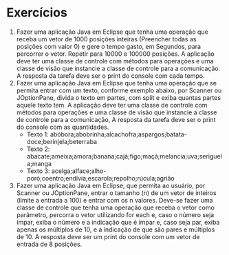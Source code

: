 # Exercícios
<ol>
  <li>Fazer uma aplicação Java em Eclipse que tenha uma operação que receba um vetor de 1000
posições inteiras (Preencher todas as posições com valor 0) e gere o tempo gasto, em
Segundos, para percorrer o vetor. Repetir para 10000 e 100000 posições. A aplicação deve
ter uma classe de controle com métodos para operações e uma classe de visão que instancie
a classe de controle para a comunicação. A resposta da tarefa deve ser o print do console
com cada tempo. </li>
 <li>Fazer uma aplicação Java em Eclipse que tenha uma operação que se permita entrar com um
texto, conforme exemplo abaixo, por Scanner ou JOptionPane, divida o texto em partes, com
split e exiba quantas partes aquele texto tem. A aplicação deve ter uma classe de controle
com métodos para operações e uma classe de visão que instancie a classe de controle para
a comunicação, A resposta da tarefa deve ser o print do console com as quantidades.
  <ul>
    <li>Texto 1: abóbora;abobrinha;alcachofra;aspargos;batata-doce;berinjela;beterraba</li>
    <li>Texto 2: abacate;ameixa;amora;banana;cajá;figo;maçã;melancia;uva;seriguela;manga</li>
    <li>Texto 3: acelga;alface;alho-poró;coentro;endívia;escarola;repolho;rúcula;agrião</li>
  </ul>
  </li>
  <li>Fazer uma aplicação Java em Eclipse, que permita ao usuário, por Scanner ou JOptionPane,
entrar o tamanho (n) de um vetor de inteiros (limite a entrada a 100) e entrar com os n
valores. Deve-se fazer uma classe de controle que tenha uma operação que receba o vetor
como parâmetro, percorra o vetor utilizando for each e, caso o número seja ímpar, exiba o
número e a indicação que é ímpar e, caso seja par, exiba apenas os múltiplos de 10, e a
indicação de que são pares e múltiplos de 10. A resposta deve ser um print do console com
um vetor de entrada de 8 posições.</li>


</ol>